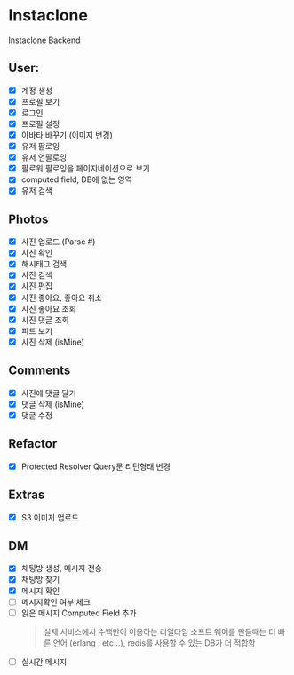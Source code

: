 # Instaclone

Instaclone Backend

## User:

- [x] 계정 생성
- [x] 프로필 보기
- [x] 로그인
- [x] 프로필 설정
- [x] 아바타 바꾸기 (이미지 변경)
- [x] 유저 팔로잉
- [x] 유저 언팔로잉
- [x] 팔로워,팔로잉을 페이지네이션으로 보기
- [x] computed field, DB에 없는 영역
- [x] 유저 검색

## Photos

- [x] 사진 업로드 (Parse #)
- [x] 사진 확인
- [x] 해시태그 검색
- [x] 사진 검색
- [x] 사진 편집
- [x] 사진 좋아요, 좋아요 취소
- [x] 사진 좋아요 조회
- [x] 사진 댓글 조회
- [x] 피드 보기
- [x] 사진 삭제 (isMine)

## Comments

- [x] 사진에 댓글 달기
- [x] 댓글 삭제 (isMine)
- [x] 댓글 수정

## Refactor

- [x] Protected Resolver Query문 리턴형태 변경

## Extras

- [x] S3 이미지 업로드

## DM

- [x] 채팅방 생성, 메시지 전송
- [x] 채팅방 찾기
- [x] 메시지 확인
- [ ] 메시지확인 여부 체크
- [ ] 읽은 메시지 Computed Field 추가
  > 실제 서비스에서 수백만이 이용하는 리얼타임 소프트 웨어를 만들때는
  > 더 빠른 언어 (erlang , etc...), redis를 사용할 수 있는 DB가 더 적합함
- [ ] 실시간 메시지
